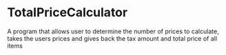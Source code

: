 # TotalPriceCalculator
A program that allows user to determine the number of prices to calculate, takes the users prices and gives back the tax amount and total price of all items
